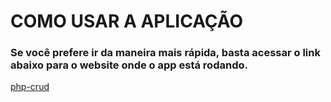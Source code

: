 # COMO USAR A APLICAÇÃO

### Se você prefere ir da maneira mais rápida, basta acessar o link abaixo para o website onde o app está rodando.

[php-crud](link)
